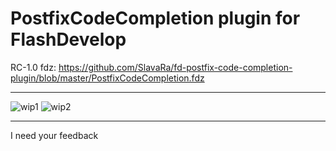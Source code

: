 PostfixCodeCompletion plugin for FlashDevelop
========================

RC-1.0 fdz: https://github.com/SlavaRa/fd-postfix-code-completion-plugin/blob/master/PostfixCodeCompletion.fdz

------------------------
![wip1](https://dl.dropboxusercontent.com/u/63456010/FlashDevelop/postfixcodecompletion/wip-11052015.gif)
![wip2](https://dl.dropboxusercontent.com/u/63456010/FlashDevelop/postfixcodecompletion/wip-12052015.gif)

------------------------
I need your feedback
